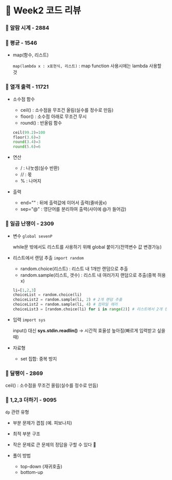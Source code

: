 # :pencil: Week2 코드 리뷰

### :round_pushpin: 알람 시계 - 2884

### :round_pushpin: 평균 - 1546

- map(함수, 리스트)

  `map(lambda x : x표현식, 리스트)` : map function 사용시에는 lambda 사용할 것

### :round_pushpin: 열개 출력 - 11721

- 소수점 함수

  - ceil() : 소수점을 무조건 올림(실수를 정수로 만듬)
  - floor() : 소수점 아래로 무조건 무시
  - round() : 반올림 함수

  ```python
  ceil(99.2)=100
  floor(3.6)=3
  round(3.4)=3
  round(5.6)=6
  ```

- 연산

  - / : 나눗셈(실수 반환)
  - // : 몫
  - % : 나머지

- 출력
  - end="" : 뒤에 출력값에 이어서 출력(줄바꿈x)
  - sep="@" : 영단어를 분리하여 출력(사이에 @가 들어감)

### :round_pushpin: 일곱 난쟁이 - 2309

- 변수
  `global sevenP`
  
  while문 밖에서도 리스트를 사용하기 위해 global 붙이기(전역변수 값 변경가능)

- 리스트에서 랜덤 추출 `import random`

  - random.choice(리스트) : 리스트 내 1개만 랜덤으로 추출
  - random.sample(리스트, 갯수) : 리스트 내 여러가지 랜덤으로 추출(중복 허용x)

  ```python
  li=[1,2,3]
  choiceList = random.choice(li)
  choiceList2 = random.sample(li, 2) # 2개 랜덤 추출
  choiceList2 = random.sample(li, 4) # 컴파일 에러
  choiceList3 = [random.choice(li) for i in range(2)] # 리스트에서 2개 랜덤 추출(중복 허용)
  ```

- 입력 `import sys`

  input() 대신 **sys.stdin.readlin()** -> 시간적 효율성 높아짐(빠르게 입력받고 싶을 때)

- 자료형
  - set 집합: 중복 방지

### :round_pushpin: 달팽이 - 2869

ceil() : 소수점을 무조건 올림(실수를 정수로 만듬)

### :round_pushpin: 1,2,3 더하기 - 9095

`dp` 관련 유형

- 부분 문제가 겹침 (예. 피보나치)
- 최적 부분 구조
- 작은 문제로 큰 문제의 정답을 구할 수 있다 🌈

- 풀이 방법
  - top-down (재귀호출)
  - bottom-up
